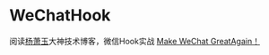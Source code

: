 # WeChatHook

阅读[杨萧玉](http://yulingtianxia.com/blog/2017/02/28/Make-WeChat-Great-Again/)大神技术博客，微信Hook实战
[Make WeChat GreatAgain！](https://github.com/yulingtianxia/FishChat)
